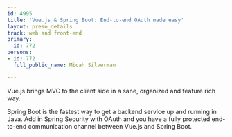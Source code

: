 ```yaml
---
id: 4995
title: 'Vue.js & Spring Boot: End-to-end OAuth made easy'
layout: preso_details
track: web and front-end
primary:
  id: 772
persons:
- id: 772
  full_public_name: Micah Silverman

---
```

Vue.js brings MVC to the client side in a sane, organized and feature rich way.

Spring Boot is the fastest way to get a backend service up and running in Java. Add in Spring Security with OAuth and you have a fully protected end-to-end communication channel between Vue.js and Spring Boot.